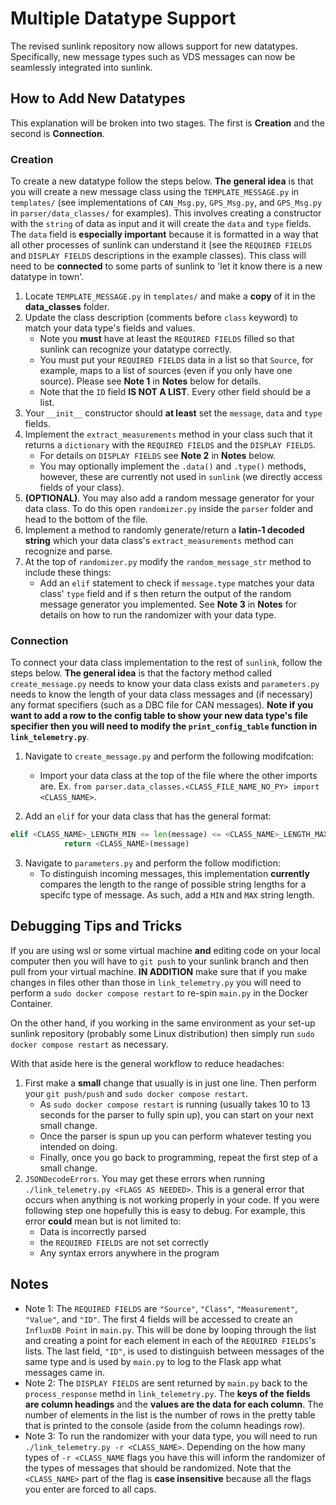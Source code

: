 # Multiple Datatype Support

The revised sunlink repository now allows support for new datatypes. Specifically, new message types such as VDS messages can now be seamlessly integrated into sunlink.

## How to Add New Datatypes
This explanation will be broken into two stages. The first is **Creation** and the second is **Connection**.

### Creation

To create a new datatype follow the steps below. **The general idea** is that you will create a new message class using the `TEMPLATE_MESSAGE.py` in `templates/` (see implementations of `CAN_Msg.py`, `GPS_Msg.py`, and `GPS_Msg.py` in `parser/data_classes/` for examples). This involves creating a constructor with the `string` of data as input and it will create the `data` and `type` fields. The `data` field is **especially important** because it is formatted in a way that all other processes of sunlink can understand it (see the `REQUIRED FIELDS` and `DISPLAY FIELDS` descriptions in the example classes). This class will need to be **connected** to some parts of sunlink to 'let it know there is a new datatype in town'.

1. Locate `TEMPLATE_MESSAGE.py` in `templates/` and make a **copy** of it in the **data_classes** folder.
2. Update the class description (comments before `class` keyword) to match your data type's fields and values.
    - Note you **must** have at least the `REQUIRED FIELDS` filled so that sunlink can recognize your datatype correctly.
    - You must put your `REQUIRED FIELDS` data in a list so that `Source`, for example, maps to a list of sources (even if you only have one source). Please see **Note 1** in **Notes** below for details.
    - Note that the `ID` field **IS NOT A LIST**. Every other field should be a list.
3. Your `__init__` constructor should **at least** set the `message`, `data` and `type` fields.
4. Implement the `extract_measurements` method in your class such that it returns a `dictionary` with the `REQUIRED FIELDS` and the `DISPLAY FIELDS`.
    - For details on `DISPLAY FIELDS` see **Note 2** in **Notes** below.
    - You may optionally implement the `.data()` and `.type()` methods, however, these are currently not used in `sunlink` (we directly access fields of your class).
5. **(OPTIONAL)**. You may also add a random message generator for your data class. To do this open `randomizer.py` inside the `parser` folder and head to the bottom of the file.
6. Implement a method to randomly generate/return a **latin-1 decoded string** which your data class's `extract_measurements` method can recognize and parse.
7. At the top of `randomizer.py` modify the `random_message_str` method to include these things:
    - Add an `elif` statement to check if `message.type` matches your data class' `type` field and if s then return the output of the random message generator you implemented. See **Note 3** in **Notes** for details on how to run the randomizer with your data type.

### Connection
To connect your data class implementation to the rest of `sunlink`, follow the steps below. **The general idea** is that the factory method called `create_message.py` needs to know your data class exists and `parameters.py` needs to know the length of your data class messages and (if necessary) any format specifiers (such as a DBC file for CAN messages). **Note if you want to add a row to the config table to show your new data type's file specifier then you will need to modify the `print_config_table` function in `link_telemetry.py`**.

1. Navigate to `create_message.py` and perform the following modifcation:
    - Import your data class at the top of the file where the other imports are. Ex. ```from parser.data_classes.<CLASS_FILE_NAME_NO_PY> import <CLASS_NAME>```.

2. Add an `elif` for your data class that has the general format:
```python
elif <CLASS_NAME>_LENGTH_MIN <= len(message) <= <CLASS_NAME>_LENGTH_MAX: 
            return <CLASS_NAME>(message)  
```

3. Navigate to `parameters.py` and perform the follow modifiction:
    - To distinguish incoming messages, this implementation **currently** compares the length to the range of possible string lengths for a specifc type of message. As such, add a `MIN` and `MAX` string length.

## Debugging Tips and Tricks
If you are using wsl or some virtual machine **and** editing code on your local computer then you will have to `git push` to your sunlink branch and then pull from your virtual machine. **IN ADDITION** make sure that if you make changes in files other than those in `link_telemetry.py` you will need to perform a `sudo docker compose restart` to re-spin `main.py` in the Docker Container. 

On the other hand, if you working in the same environment as your set-up sunlink repository (probably some Linux distribution) then simply run `sudo docker compose restart` as necessary.

With that aside here is the general workflow to reduce headaches:
1. First make a **small** change that usually is in just one line. Then perform your `git push/push` and `sudo docker compose restart`. 
    - As `sudo docker compose restart` is running (usually takes 10 to 13 seconds for the parser to fully spin up), you can start on your next small change.
    - Once the parser is spun up you can perform whatever testing you intended on doing.
    - Finally, once you go back to programming, repeat the first step of a small change.
2. `JSONDecodeErrors`. You may get these errors when running `./link_telemetry.py <FLAGS AS NEEDED>`. This is a general error that occurs when anything is not working properly in your code. If you were following step one hopefully this is easy to debug. For example, this error **could** mean but is not limited to:
    - Data is incorrectly parsed
    - the `REQUIRED FIELDS` are not set correctly
    - Any syntax errors anywhere in the program

## Notes
* Note 1: The `REQUIRED FIELDS` are `"Source"`, `"Class"`, `"Measurement"`, `"Value"`, and `"ID"`. The first 4 fields will be accessed to create an `InfluxDB Point` in `main.py`. This will be done by looping through the list and creating a point for each element in each of the `REQUIRED FIELDS`'s lists. The last field, `"ID"`, is used to distinguish between messages of the same type and is used by `main.py` to log to the Flask app what messages came in. 
* Note 2: The `DISPLAY FIELDS` are sent returned by `main.py` back to the `process_response` methd in `link_telemetry.py`. The **keys of the fields are column headings** and the **values are the data for each column**. The number of elements in the list is the number of rows in the pretty table that is printed to the console (aside from the column headings row). 
* Note 3: To run the randomizer with your data type, you will need to run `./link_telemetry.py -r <CLASS_NAME>`. Depending on the how many types of `-r <CLASS_NAME` flags you have this will inform the randomizer of the types of messages that should be randomized. Note that the `<CLASS_NAME>` part of the flag is **case insensitive** because all the flags you enter are forced to all caps.
